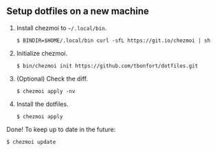 ## Setup dotfiles on a new machine

1. Install chezmoi to `~/.local/bin`.
   ```
   $ BINDIR=$HOME/.local/bin curl -sfL https://git.io/chezmoi | sh
   ```
1. Initialize chezmoi.
   ```
   $ bin/chezmoi init https://github.com/tbonfort/dotfiles.git
   ```
1. (Optional) Check the diff.
   ```
   $ chezmoi apply -nv
   ```
1. Install the dotfiles.
   ```
   $ chezmoi apply
   ```

Done! To keep up to date in the future:

```
$ chezmoi update
```


